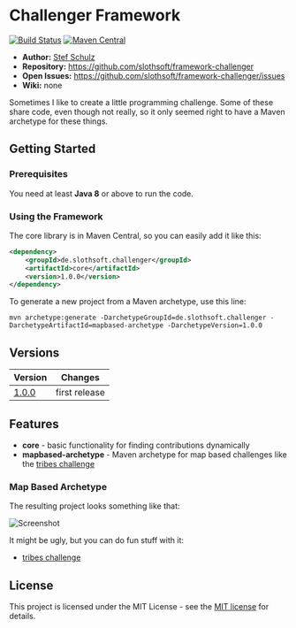 # Challenger Framework

[![Build Status](https://travis-ci.org/slothsoft/framework-challenger.svg?branch=master)](https://travis-ci.org/slothsoft/framework-challenger) [![Maven Central](https://img.shields.io/maven-central/v/de.slothsoft.challenger/core.svg?label=Maven%20Central)](https://search.maven.org/search?q=g:%22de.slothsoft.challenger%22%20AND%20a:%22core%22)

- **Author:** [Stef Schulz](mailto:s.schulz@slothsoft.de)
- **Repository:** <https://github.com/slothsoft/framework-challenger>
- **Open Issues:** <https://github.com/slothsoft/framework-challenger/issues>
- **Wiki:** none


Sometimes I like to create a little programming challenge. Some of these share code, even though not really, so it only seemed right to have a Maven archetype for these things.



## Getting Started

### Prerequisites

You need at least **Java 8** or above to run the code.


### Using the Framework

The core library is in Maven Central, so you can easily add it like this:

```xml
<dependency>
    <groupId>de.slothsoft.challenger</groupId>
    <artifactId>core</artifactId>
    <version>1.0.0</version>
</dependency>
```

To generate a new project from a Maven archetype, use this line:

```
mvn archetype:generate -DarchetypeGroupId=de.slothsoft.challenger -DarchetypeArtifactId=mapbased-archetype -DarchetypeVersion=1.0.0
```
   

##  Versions


| Version       | Changes       |
| ------------- | ------------- |
| [1.0.0](https://github.com/slothsoft/framework-challenger/milestone/1?closed=1) | first release|
   
   

## Features

- **core** - basic functionality for finding contributions dynamically
- **mapbased-archetype** - Maven archetype for map based challenges like the [tribes challenge](https://github.com/slothsoft/challenge-tribes)


### Map Based Archetype

The resulting project looks something like that:

![Screenshot](https://raw.githubusercontent.com/slothsoft/framework-challenger/master/readme/mapbased.png)

It might be ugly, but you can do fun stuff with it:

- [tribes challenge](https://github.com/slothsoft/challenge-tribes)


## License

This project is licensed under the MIT License - see the [MIT license](https://opensource.org/licenses/MIT) for details.
